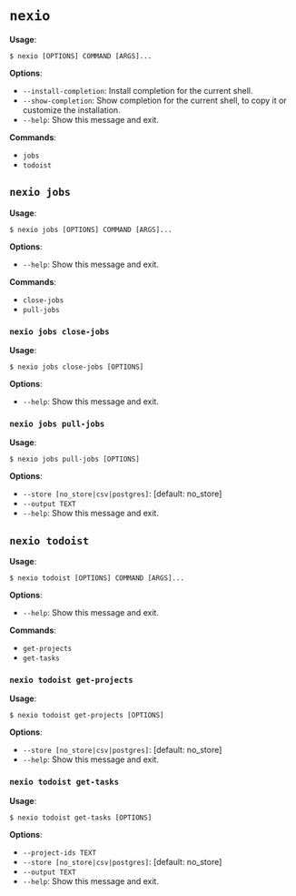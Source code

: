 # `nexio`

**Usage**:

```console
$ nexio [OPTIONS] COMMAND [ARGS]...
```

**Options**:

* `--install-completion`: Install completion for the current shell.
* `--show-completion`: Show completion for the current shell, to copy it or customize the installation.
* `--help`: Show this message and exit.

**Commands**:

* `jobs`
* `todoist`

## `nexio jobs`

**Usage**:

```console
$ nexio jobs [OPTIONS] COMMAND [ARGS]...
```

**Options**:

* `--help`: Show this message and exit.

**Commands**:

* `close-jobs`
* `pull-jobs`

### `nexio jobs close-jobs`

**Usage**:

```console
$ nexio jobs close-jobs [OPTIONS]
```

**Options**:

* `--help`: Show this message and exit.

### `nexio jobs pull-jobs`

**Usage**:

```console
$ nexio jobs pull-jobs [OPTIONS]
```

**Options**:

* `--store [no_store|csv|postgres]`: [default: no_store]
* `--output TEXT`
* `--help`: Show this message and exit.

## `nexio todoist`

**Usage**:

```console
$ nexio todoist [OPTIONS] COMMAND [ARGS]...
```

**Options**:

* `--help`: Show this message and exit.

**Commands**:

* `get-projects`
* `get-tasks`

### `nexio todoist get-projects`

**Usage**:

```console
$ nexio todoist get-projects [OPTIONS]
```

**Options**:

* `--store [no_store|csv|postgres]`: [default: no_store]
* `--help`: Show this message and exit.

### `nexio todoist get-tasks`

**Usage**:

```console
$ nexio todoist get-tasks [OPTIONS]
```

**Options**:

* `--project-ids TEXT`
* `--store [no_store|csv|postgres]`: [default: no_store]
* `--output TEXT`
* `--help`: Show this message and exit.
